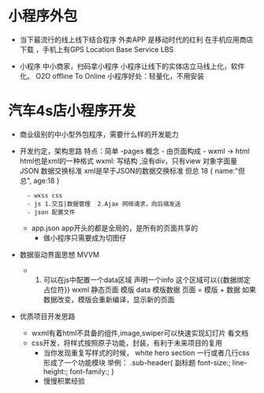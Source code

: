 # 小程序外包

- 当下最流行的线上线下结合程序
    外卖APP 是移动时代的红利 在手机应用商店下载 ，手机上有GPS  Location Base Service LBS

- 小程序 中小商家，扫码拿小程序  小程序让线下的实体店立马线上化，软件化。 O2O
  offline To Online   小程序好处：轻量化，不用安装


# 汽车4s店小程序开发
- 商业级别的中小型外包程序，需要什么样的开发能力
- 开发约定，架构思路 特点：简单
    -pages 概念
      - 由页面构成
        - wxml -> html  html也是xml的一种格式   wxml: 写结构 ,没有div，只有view
        对象字面量 JSON 数据交换标准
        xml是早于JSON的数据交换标准
        <reviewer>
            <name>但总</name>
            <age>18</age>
        </reviewer>
        {
          name:"但总",
          age:18
        }

        - wxss css
        - js 1.交互|数据管理  2.Ajax 网络请求，向后端发送
        - json 配置文件

    - app.json
        app开头的都是全局的，是所有的页面共享的
      - 做小程序只需要成为切图仔

- 数据驱动界面思想 MVVM
  - 1. 可以在js中配置一个data区域  声明一个info
      这个区域可以{{数据绑定  占位符}}
      wxml 静态页面 模版
      data 模版数据
      页面 = 模版 + 数据
      如果数据改变，模版会重新编译，显示新的页面  


- 优质项目开发思路
    - wxml有着html不具备的组件,image,swiper可以快速实现幻灯片
      看文档
    - css开发，将样式按照原子功能，封装，有利于未来项目的复用
        - 当你发现重复写样式的时候，
            white hero section
            一行或者几行css 形成了一个功能模块
            举例：
              .sub-header{ 副标题
                font-size:;
                line-height:;
                font-family:;
              }
        - 慢慢积累经验